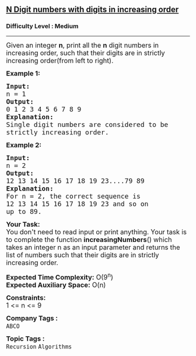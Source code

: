 <h2><a href="https://www.geeksforgeeks.org/problems/n-digit-numbers-with-digits-in-increasing-order5903/1">N Digit numbers with digits in increasing order</a></h2><h3>Difficulty Level : Medium</h3><hr><div class="problems_problem_content__Xm_eO"><p><span style="font-size: 18px;">Given an integer <strong>n</strong>, print all the <strong>n</strong> digit numbers in increasing order, such that their digits are in strictly increasing order(from left to right).</span></p>
<p><span style="font-size: 18px;"><strong>Example 1:</strong></span></p>
<pre><span style="font-size: 18px;"><strong>Input:
</strong>n = 1</span>
<span style="font-size: 18px;"><strong>Output:
</strong>0 1 2 3 4 5 6 7 8 9</span>
<span style="font-size: 18px;"><strong>Explanation:
</strong>Single digit numbers are considered to be 
strictly increasing order.
</span></pre>
<p><strong><span style="font-size: 18px;">Example 2:</span></strong></p>
<pre><strong><span style="font-size: 18px;">Input:
</span></strong><span style="font-size: 18px;">n = 2</span>
<strong><span style="font-size: 18px;">Output:
</span></strong><span style="font-size: 18px;">12 13 14 15 16 17 18 19 23....79 89</span>
<strong><span style="font-size: 18px;">Explanation:
</span></strong><span style="font-size: 18px;">For n = 2, the correct sequence is
12 13 14 15 16 17 18 19 23 and so on 
up to 89.</span></pre>
<p><span style="font-size: 18px;"><strong>Your Task:&nbsp;&nbsp;</strong><br>You don't need to read input or print anything. Your task is to complete the function&nbsp;<strong>increasingNumbers</strong>() which takes an integer n as an input parameter and returns the list of numbers such that their digits are in strictly increasing order.</span></p>
<p><span style="font-size: 18px;"><strong>Expected Time Complexity:</strong> O(9<sup>n</sup>)<br><strong>Expected Auxiliary Space:</strong> O(n)</span></p>
<p><span style="font-size: 18px;"><strong>Constraints:</strong><br>1 &lt;= n &lt;= 9</span></p></div><p><span style=font-size:18px><strong>Company Tags : </strong><br><code>ABCO</code>&nbsp;<br><p><span style=font-size:18px><strong>Topic Tags : </strong><br><code>Recursion</code>&nbsp;<code>Algorithms</code>&nbsp;